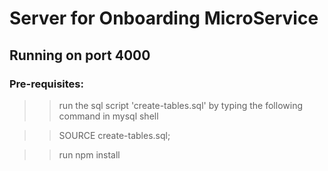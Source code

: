 # Server for Onboarding MicroService

## Running on port 4000

### Pre-requisites:

> > run the sql script 'create-tables.sql' by typing the following command in mysql shell

> > SOURCE create-tables.sql;

> > run npm install

